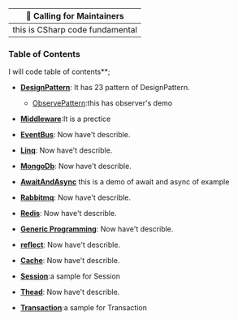 | :mega: Calling for Maintainers |
|--------------|
| this is CSharp code fundamental  |

### Table of Contents

I will code table of contents**;

- [**DesignPattern**](http://localhost): It has 23 pattern of DesignPattern.
  * [ObservePattern](https://github.com/sevenNightL/CSharpCoding/tree/master/DesignPattern/ObserverPattern):this has observer's demo
- [**Middleware**](http://localhost):It is a prectice 
- [**EventBus**](https://localhost): Now have't describle.
- [**Linq**](https://localhost): Now have't describle.
- [**MongoDb**](https://localhost): Now have't describle.

- [**AwaitAndAsync**](https://github.com/sevenNightL/CSharpCoding/tree/master/AwaitAsyncDemo/demo1/AwaitAsyncDemo1) this is a demo of await and async of example
- [**Rabbitmq**](https://localhost): Now have't describle.
- **[Redis](https://localhost)**: Now have't describle.
- [**Generic Programming**](https://localhost): Now have't describle.
- [**reflect**](https://localhost): Now have't describle.
- [**Cache**](https://localhost): Now have't describle.
- [**Session**](https://localhost):a sample for Session
- [**Thead**](https://localhost): Now have't describle.

- [**Transaction**](https://localhost):a sample for Transaction
